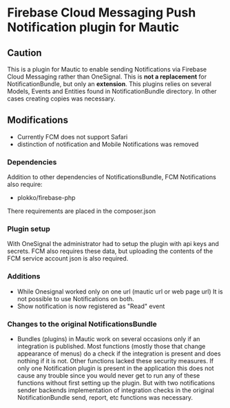 Firebase Cloud Messaging Push Notification plugin for Mautic
===========

## Caution 
This is a plugin for Mautic to enable sending Notifications via Firebase Cloud Messaging rather than OneSignal. 
This is **not a replacement** for NotificationBundle, but only an **extension**. This plugins relies on several Models, Events and Entities found in NotificationBundle directory. In other cases creating copies was necessary. 

## Modifications

- Currently FCM does not support Safari
- distinction of notification and Mobile Notifications was removed

### Dependencies

Addition to other dependencies of NotificationsBundle, FCM Notifications also require:

- plokko/firebase-php

There requirements are placed in the composer.json

### Plugin setup

With OneSignal the administrator had to setup the plugin with api keys and secrets. FCM also requires these data, but uploading the contents of the FCM service account json is also required.

### Additions

- While Onesignal worked only on one url (mautic url or web page url) It is not possible to use Notifications on both.
- Show notification is now registered as "Read" event

### Changes to the original NotificationsBundle

- Bundles (plugins) in Mautic work on several occasions only if an integration is published. Most functions (mostly those that change appearance of menus) do a check if the integration is present and does nothing if it is not. Other functions lacked these security measures. If only one Notification plugin is present in the application this does not cause any trouble since you would never get to run any of these functions without first setting up the plugin. But with two notifications sender backends implementation of integration checks in the original NotificationBundle send, report, etc functions was necessary.

